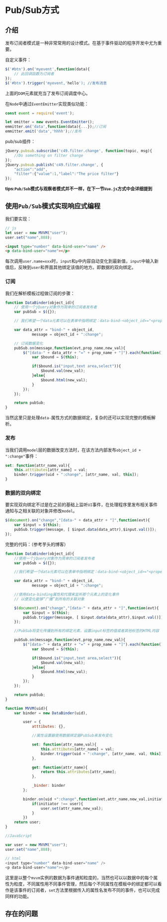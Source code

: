 # Pub/Sub方式

## 介绍
发布订阅者模式是一种非常常用的设计模式。在基于事件驱动的程序开发中尤为重要。

自定义事件：
```js
$('#btn').on('myevent',function(data){
    // 此回调函数为订阅者
});
$('#btn').trigger('myevent,'hello'); //发布消息
```
上面的`DOM`元素就充当了发布订阅调度中心。

在`Node`中通过`EventEmitter`实现类似功能：
```js
const event = require('event');

let emitter = new events.EventEmitter();
emmitter.on('data',function(data){...});//订阅
emmitter.emit('data','hhhh');//发布
```

pub/sub插件：
```js
jQuery.pubsub.subscribe('c49.filter.change', function(topic, msg){
    //Do something on filter change
});
jQuery.pubsub.publish('c49.filter.change', {
    "action":"add",
    "filter":{"value":1,"label":"The price filter"}
});
```
**tips:`Pub/Sub`模式与观察者模式并不一样，在下一节`Vue.js`方式中会详细提到**

## 使用`Pub/Sub`模式实现响应式编程

我们要实现：

```js
// js
let user = new MVVM("user");
user.set("name",888);
```

```html
<input type="number" data-bind-user="name" />  
<p data-bind-user="name"></p>
```
每次调用`user.name=xxx`时，`input`和`p`中内容自动变化到最新值，`input`中输入新值后，反映到`user`和界面其他绑定该值的地方。即数据的双向绑定。

### 订阅

我们在解析模板过程做订阅的步骤：

```js
function DataBinder(object_id){
    // 使用一个jQuery对象作为简单的订阅者发布者
    var pubSub = $({});

    // 我们希望一个data元素可以在表单中指明绑定：data-bind-<object_id>="<property_name>"        

    var data_attr = "bind-" + object_id,
            message = object_id + ":change";

    // 订阅数据变化
    pubSub.on(message,function(evt,prop_name,new_val){
        $("[data-" + data_attr + "=" + prop_name + "]").each(function(){
            var $bound = $(this);

            if($bound.is("input,text area,select")){
                $bound.val(new_val);
            }else{
                $bound.html(new_val);
            }
        });
    });

    return pubSub;
}
```
当然这里只是处理`data-`属性方式的数据绑定，复杂的还可以实现完整的模板解析。

### 发布

当我们调用`model`层的数据改变方法时，在该方法内部发布`object_id + ":change"`事件：
```js
set: function(attr_name,val){
    this.atttibutes[attr_name] = val;
    binder.trigger(uid + ":change", [attr_name, val, this]);
}
```

### 数据的双向绑定

要实现双向绑定不过是在之前的基础上监听`UI`事件，在处理程序里发布相关事件通知与之相关联的对象并修改`model`。

```js
$(document).on("change","[data-" + data_attr + "]",function(evt){
    var $input = $(this);
    pubSub.trigger(message, [ $input.data(data_attr),$input.val()]);
});
```

完整的代码：（参考芋头的博客）

```js
function DataBinder(object_id){
    //使用一个jQuery对象作为简单的订阅者发布者
    var pubSub = $({});

    //我们希望一个data元素可以在表单中指明绑定：data-bind-<object_id>="<property_name>"        

    var data_attr = "bind-" + object_id,
            message = object_id + ":change";

    //使用data-binding属性和代理来监听那个元素上的变化事件
    // 以便变化能够“广播”到所有的关联对象   

    $(document).on("change","[data-" + data_attr + "]",function(evt){
        var $input = $(this);
        pubSub.trigger(message, [ $input.data(data_attr),$input.val()]);
    });

    //PubSub将变化传播到所有的绑定元素，设置input标签的值或者其他标签的HTML内容   

    pubSub.on(message,function(evt,prop_name,new_val){
        $("[data-" + data_attr + "=" + prop_name + "]").each(function(){
            var $bound = $(this);

            if($bound.is("input,text area,select")){
                $bound.val(new_val);
            }else{
                $bound.html(new_val);
            }
        });
    });

    return pubSub;
}

function MVVM(uid){
    var binder = new DataBinder(uid),

        user = {
            atttibutes: {},

            //属性设置器使用数据绑定器PubSub来发布变化   

            set: function(attr_name,val){
                this.atttibutes[attr_name] = val;
                binder.trigger(uid + ":change", [attr_name, val, this]);
            },

            get: function(attr_name){
                return this.attributes[attr_name];
            },

            _binder: binder
        };

        binder.on(uid +":change",function(vet,attr_name,new_val,initiator){
            if(initiator !== user){
                user.set(attr_name,new_val);
            }
        })
    return user;
}

//JavaScript

var user = new MVVM("user");
user.set("name",888);

// html
<input type="number" data-bind-user="name" />  
<p data-bind-user="name"></p>
```

这里是以整个`mvvm`实例的数据为事件通知粒度的，当然也可以以数据中的每个属性为粒度，不同属性用不同事件管理，然后每个不同属性在模板中的绑定都可以看作是该事件的订阅者，`set`方法里根据传入的属性名发布不同的事件，也可以完成同样的功能。

## 存在的问题